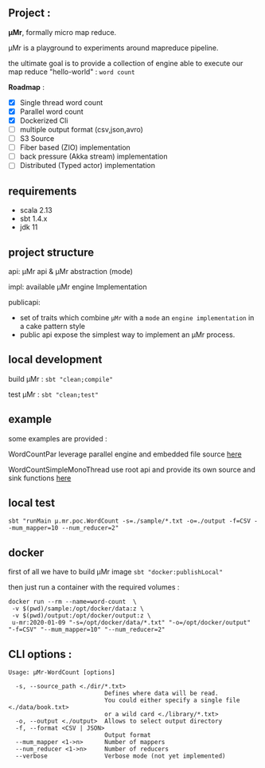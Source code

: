 
## Project :
**µMr**, formally micro map reduce.

µMr is a playground to experiments around mapreduce  pipeline.

the ultimate goal is to provide a collection of engine able to execute our map reduce "hello-world" : `word count`

**Roadmap** :
- [x] Single thread word count
- [x] Parallel word count
- [x] Dockerized Cli
- [ ] multiple output format (csv,json,avro)
- [ ] S3 Source
- [ ] Fiber based (ZIO) implementation
- [ ] back pressure (Akka stream) implementation
- [ ] Distributed (Typed actor) implementation

## requirements 

- scala 2.13
- sbt 1.4.x
- jdk 11

## project structure
api: µMr api & µMr abstraction (mode)

impl: available µMr engine Implementation

publicapi: 
- set of traits which combine `µMr` with a `mode` an `engine implementation` in a cake pattern style
- public api expose the simplest way to implement an µMr process.

## local development

build µMr : `sbt "clean;compile"`

test µMr : `sbt "clean;test"`

## example

some examples are provided :

WordCountPar leverage parallel engine and embedded file source [here](./src/main/scala/µ/mr/poc/example/WordCountPar.scala)

WordCountSimpleMonoThread use root api and provide its own source and sink functions  [here](./src/main/scala/µ/mr/poc/example/WordCountSimpleMonoThread.scala)

## local test 

```sbt "runMain µ.mr.poc.WordCount -s=./sample/*.txt -o=./output -f=CSV --mum_mapper=10 --num_reducer=2" ```

## docker
first of all we have to build µMr image
 ```sbt "docker:publishLocal"```

then just run a container with the required volumes :
```
docker run --rm --name=word-count  \
 -v $(pwd)/sample:/opt/docker/data:z \
 -v $(pwd)/output:/opt/docker/output:z \
 u-mr:2020-01-09 "-s=/opt/docker/data/*.txt" "-o=/opt/docker/output" "-f=CSV" "--mum_mapper=10" "--num_reducer=2"
```

## CLI options :
```
Usage: µMr-WordCount [options]

  -s, --source_path <./dir/*.txt>
                           Defines where data will be read.
                           You could either specify a single file <./data/book.txt>
                           or a wild card <./library/*.txt> 
  -o, --output <./output>  Allows to select output directory
  -f, --format <CSV | JSON>
                           Output format
  --mum_mapper <1->n>      Number of mappers 
  --num_reducer <1->n>     Number of reducers
  --verbose                Verbose mode (not yet implemented)

```